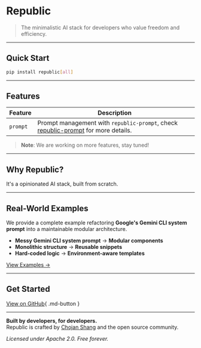 # Republic

> The minimalistic AI stack for developers who value freedom and efficiency.

---

## Quick Start

```bash
pip install republic[all]
```

---

## Features

| Feature  | Description                                                                                                                                       |
| -------- | ------------------------------------------------------------------------------------------------------------------------------------------------- |
| `prompt` | Prompt management with `republic-prompt`, check [republic-prompt](https://github.com/psiace/republic/tree/main/packages/prompt) for more details. |

> **Note**: We are working on more features, stay tuned!

---

## Why Republic?

It's a opinionated AI stack, built from scratch.

---

## Real-World Examples

We provide a complete example refactoring **Google's Gemini CLI system prompt** into a maintainable modular architecture.

- **Messy Gemini CLI system prompt** → **Modular components**
- **Monolithic structure** → **Reusable snippets**  
- **Hard-coded logic** → **Environment-aware templates**

[View Examples →](https://github.com/psiace/republic/tree/main/packages/prompt/examples)

---

## Get Started

[View on GitHub](https://github.com/psiace/republic){ .md-button }

---

**Built by developers, for developers.**  
Republic is crafted by [Chojan Shang](https://github.com/psiace) and the open source community.

*Licensed under Apache 2.0. Free forever.* 